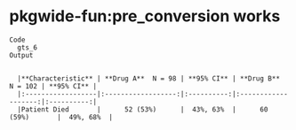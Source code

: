 # pkgwide-fun:pre_conversion works

    Code
      gts_6
    Output
      
      
      |**Characteristic** | **Drug A**  N = 98 | **95% CI** | **Drug B**  N = 102 | **95% CI** |
      |:------------------|:------------------:|:----------:|:-------------------:|:----------:|
      |Patient Died       |      52 (53%)      |  43%, 63%  |      60 (59%)       |  49%, 68%  |

